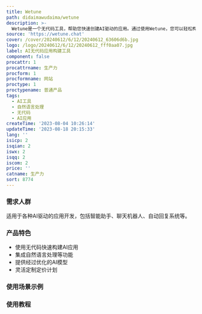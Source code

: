 ```yaml
---
title: Wetune
path: didaimawudaima/wetune
description: >-
  Wetune是一个无代码工具，帮助您快速创建AI驱动的应用。通过使用Wetune，您可以轻松构建具有自然语言处理等功能的AI助手，无需编码。Wetune提供了经过优化的AI模型，帮助您实现精确的智能应用。定价根据使用量定制，请联系我们了解更多详情。
source: 'https://wetune.chat'
cover: /cover/20240612/6/12/20240612_63606d6b.jpg
logo: /logo/20240612/6/12/20240612_fff0aa07.jpg
label: AI无代码应用构建工具
component: false
procattr: 1
procattrname: 生产力
procform: 1
procformname: 网站
proctype: 1
proctypename: 普通产品
tags:
  - AI工具
  - 自然语言处理
  - 无代码
  - AI应用
createTime: '2023-08-04 10:26:14'
updateTime: '2023-08-18 20:15:33'
lang: ''
isicp: 2
isqian: 2
iswx: 2
isqq: 2
iscom: 2
price: ''
catname: 生产力
sort: 8774
---
```




### 需求人群
适用于各种AI驱动的应用开发，包括智能助手、聊天机器人、自动回复系统等。

### 产品特色
- 使用无代码快速构建AI应用
- 集成自然语言处理等功能
- 提供经过优化的AI模型
- 灵活定制定价计划

### 使用场景示例


### 使用教程


  
